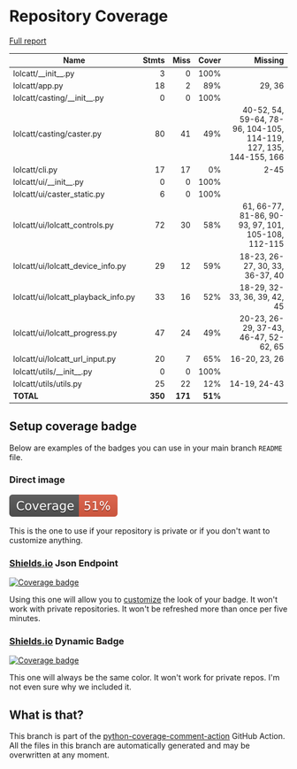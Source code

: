 # Repository Coverage

[Full report](https://htmlpreview.github.io/?https://github.com/LokiLuciferase/lolcatt/blob/python-coverage-comment-action-data/htmlcov/index.html)

| Name                                  |    Stmts |     Miss |   Cover |   Missing |
|-------------------------------------- | -------: | -------: | ------: | --------: |
| lolcatt/\_\_init\_\_.py               |        3 |        0 |    100% |           |
| lolcatt/app.py                        |       18 |        2 |     89% |    29, 36 |
| lolcatt/casting/\_\_init\_\_.py       |        0 |        0 |    100% |           |
| lolcatt/casting/caster.py             |       80 |       41 |     49% |40-52, 54, 59-64, 78-96, 104-105, 114-119, 127, 135, 144-155, 166 |
| lolcatt/cli.py                        |       17 |       17 |      0% |      2-45 |
| lolcatt/ui/\_\_init\_\_.py            |        0 |        0 |    100% |           |
| lolcatt/ui/caster\_static.py          |        6 |        0 |    100% |           |
| lolcatt/ui/lolcatt\_controls.py       |       72 |       30 |     58% |61, 66-77, 81-86, 90-93, 97, 101, 105-108, 112-115 |
| lolcatt/ui/lolcatt\_device\_info.py   |       29 |       12 |     59% |18-23, 26-27, 30, 33, 36-37, 40 |
| lolcatt/ui/lolcatt\_playback\_info.py |       33 |       16 |     52% |18-29, 32-33, 36, 39, 42, 45 |
| lolcatt/ui/lolcatt\_progress.py       |       47 |       24 |     49% |20-23, 26-29, 37-43, 46-47, 52-62, 65 |
| lolcatt/ui/lolcatt\_url\_input.py     |       20 |        7 |     65% |16-20, 23, 26 |
| lolcatt/utils/\_\_init\_\_.py         |        0 |        0 |    100% |           |
| lolcatt/utils/utils.py                |       25 |       22 |     12% |14-19, 24-43 |
|                             **TOTAL** |  **350** |  **171** | **51%** |           |


## Setup coverage badge

Below are examples of the badges you can use in your main branch `README` file.

### Direct image

[![Coverage badge](https://raw.githubusercontent.com/LokiLuciferase/lolcatt/python-coverage-comment-action-data/badge.svg)](https://htmlpreview.github.io/?https://github.com/LokiLuciferase/lolcatt/blob/python-coverage-comment-action-data/htmlcov/index.html)

This is the one to use if your repository is private or if you don't want to customize anything.

### [Shields.io](https://shields.io) Json Endpoint

[![Coverage badge](https://img.shields.io/endpoint?url=https://raw.githubusercontent.com/LokiLuciferase/lolcatt/python-coverage-comment-action-data/endpoint.json)](https://htmlpreview.github.io/?https://github.com/LokiLuciferase/lolcatt/blob/python-coverage-comment-action-data/htmlcov/index.html)

Using this one will allow you to [customize](https://shields.io/endpoint) the look of your badge.
It won't work with private repositories. It won't be refreshed more than once per five minutes.

### [Shields.io](https://shields.io) Dynamic Badge

[![Coverage badge](https://img.shields.io/badge/dynamic/json?color=brightgreen&label=coverage&query=%24.message&url=https%3A%2F%2Fraw.githubusercontent.com%2FLokiLuciferase%2Flolcatt%2Fpython-coverage-comment-action-data%2Fendpoint.json)](https://htmlpreview.github.io/?https://github.com/LokiLuciferase/lolcatt/blob/python-coverage-comment-action-data/htmlcov/index.html)

This one will always be the same color. It won't work for private repos. I'm not even sure why we included it.

## What is that?

This branch is part of the
[python-coverage-comment-action](https://github.com/marketplace/actions/python-coverage-comment)
GitHub Action. All the files in this branch are automatically generated and may be
overwritten at any moment.
